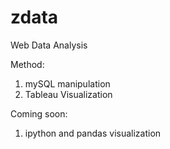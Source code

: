 # zdata
Web Data Analysis

Method: 
1. mySQL manipulation
2. Tableau Visualization


Coming soon: 
1. ipython and pandas visualization
